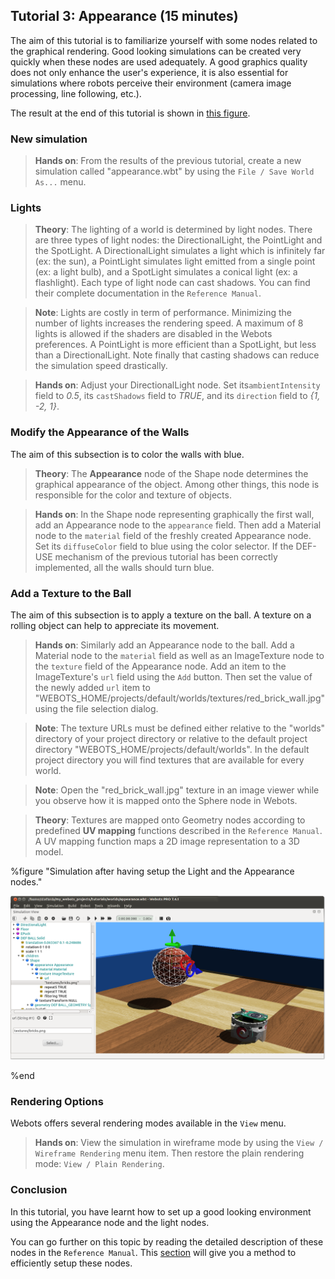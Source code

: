 ## Tutorial 3: Appearance (15 minutes)

The aim of this tutorial is to familiarize yourself with some nodes related to
the graphical rendering. Good looking simulations can be created very quickly
when these nodes are used adequately. A good graphics quality does not only
enhance the user's experience, it is also essential for simulations where robots
perceive their environment (camera image processing, line following, etc.).

The result at the end of this tutorial is shown in [this
figure](#simulation-after-having-setup-the-light-and-the-appearance-nodes).

### New simulation

> **Hands on**:
From the results of the previous tutorial, create a new simulation called
"appearance.wbt" by using the `File / Save World As...` menu.

### Lights

> **Theory**:
The lighting of a world is determined by light nodes. There are three types of
light nodes: the DirectionalLight, the PointLight and the SpotLight. A
DirectionalLight simulates a light which is infinitely far (ex: the sun), a
PointLight simulates light emitted from a single point (ex: a light bulb), and a
SpotLight simulates a conical light (ex: a flashlight). Each type of light node
can cast shadows. You can find their complete documentation in the `Reference
Manual`.

<!-- -->

> **Note**:
Lights are costly in term of performance. Minimizing the number of lights
increases the rendering speed. A maximum of 8 lights is allowed if the shaders
are disabled in the Webots preferences. A PointLight is more efficient than a
SpotLight, but less than a DirectionalLight. Note finally that casting shadows
can reduce the simulation speed drastically.

> **Hands on**:
Adjust your DirectionalLight node. Set its`ambientIntensity` field to *0.5*, its
`castShadows` field to *TRUE*, and its `direction` field to *{1, -2, 1}*.

### Modify the Appearance of the Walls

The aim of this subsection is to color the walls with blue.

> **Theory**:
The **Appearance** node of the Shape node determines the graphical appearance of
the object. Among other things, this node is responsible for the color and
texture of objects.

<!-- -->

> **Hands on**:
In the Shape node representing graphically the first wall, add an Appearance
node to the `appearance` field. Then add a Material node to the `material` field
of the freshly created Appearance node. Set its `diffuseColor` field to blue
using the color selector. If the DEF-USE mechanism of the previous tutorial has
been correctly implemented, all the walls should turn blue.

### Add a Texture to the Ball

The aim of this subsection is to apply a texture on the ball. A texture on a
rolling object can help to appreciate its movement.

> **Hands on**:
Similarly add an Appearance node to the ball. Add a Material node to the 
`material` field as well as an ImageTexture node to the `texture` field of the 
Appearance node. Add an item to the ImageTexture's `url` field using the `Add` 
button. Then set the value of the newly added `url` item to 
"WEBOTS\_HOME/projects/default/worlds/textures/red_brick_wall.jpg" using the file 
selection dialog.

<!-- -->

> **Note**:
The texture URLs must be defined either relative to the "worlds" directory of
your project directory or relative to the default project directory
"WEBOTS\_HOME/projects/default/worlds". In the default project directory you
will find textures that are available for every world.

<!-- -->

> **Note**:
Open the "red_brick_wall.jpg" texture in an image viewer while you observe how 
it is mapped onto the Sphere node in Webots.

<!-- -->

> **Theory**:
Textures are mapped onto Geometry nodes according to predefined **UV mapping**
functions described in the `Reference Manual`. A UV mapping function maps a 2D
image representation to a 3D model.

%figure "Simulation after having setup the Light and the Appearance nodes."

![tutorial_appearance.png](images/tutorial_appearance.png)

%end

### Rendering Options

Webots offers several rendering modes available in the `View` menu.

> **Hands on**:
View the simulation in wireframe mode by using the `View / Wireframe Rendering`
menu item. Then restore the plain rendering mode: `View / Plain Rendering`.

### Conclusion

In this tutorial, you have learnt how to set up a good looking environment using
the Appearance node and the light nodes.

You can go further on this topic by reading the detailed description of these
nodes in the `Reference Manual`. This
[section](modeling.md#how-to-get-a-realisitc-and-efficient-rendering) will give
you a method to efficiently setup these nodes.
